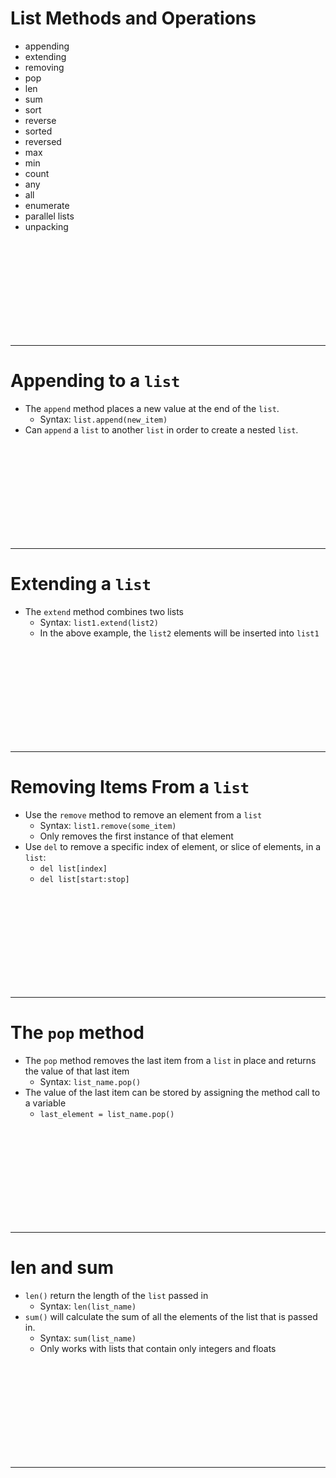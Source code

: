 # List Methods and Operations
* appending
* extending
* removing
* pop
* len
* sum
* sort
* reverse
* sorted
* reversed
* max
* min
* count
* any
* all
* enumerate
* parallel lists
* unpacking


<br><br><br><br><br><br><br><br><br>

---------------------------------------------------------------
# Appending to a `list`
* The `append` method places a new value at the end of the `list`. 
    * Syntax: `list.append(new_item)`	
* Can `append` a `list` to another `list` in order to create a nested `list`.


<br><br><br><br><br><br><br><br><br>

---------------------------------------------------------------
# Extending a `list`
* The `extend` method combines two lists
    * Syntax: `list1.extend(list2)`	
    * In the above example, the `list2` elements will be inserted into `list1`


<br><br><br><br><br><br><br><br><br>

---------------------------------------------------------------
# Removing Items From a `list`
* Use the `remove` method to remove an element from a `list`
    * Syntax: `list1.remove(some_item)`	
    * Only removes the first instance of that element
* Use `del` to remove a specific index of element, or slice of elements, in a `list`:
    * `del list[index]`
    * `del list[start:stop]`


<br><br><br><br><br><br><br><br><br>

---------------------------------------------------------------
# The `pop` method
* The `pop` method removes the last item from a `list` in place and returns the value of that last item
    * Syntax: `list_name.pop()`
* The value of the last item can be stored by assigning the method call to a variable
    * `last_element = list_name.pop()`


<br><br><br><br><br><br><br><br><br>

---------------------------------------------------------------
# len and sum
* `len()` return the length of the `list` passed in
    * Syntax: `len(list_name)`
* `sum()` will calculate the sum of all the elements of the list that is passed in.
    * Syntax: `sum(list_name)`
    * Only works with lists that contain only integers and floats


<br><br><br><br><br><br><br><br><br>

---------------------------------------------------------------
